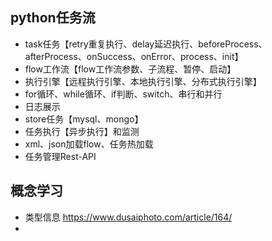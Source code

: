 
## python任务流

- task任务【retry重复执行、delay延迟执行、beforeProcess、afterProcess、onSuccess、onError、process、init】
- flow工作流【flow工作流参数、子流程、暂停、启动】
- 执行引擎【远程执行引擎、本地执行引擎、分布式执行引擎】
- for循环、while循环、if判断、switch、串行和并行
- 日志展示
- store任务【mysql、mongo】
- 任务执行【异步执行】和监测
- xml、json加载flow、任务热加载
- 任务管理Rest-API


## 概念学习

- 类型信息 https://www.dusaiphoto.com/article/164/
- 


